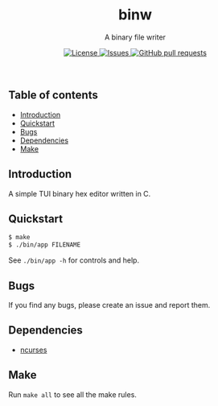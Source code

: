 <p align="center">
	<h1 align="center">binw</h2>
	<p align="center">A binary file writer</p>
</p>
<p align="center">
	<a href="./LICENSE">
		<img alt="License" src="https://img.shields.io/badge/license-GPL-blue?color=7aca00"/>
	</a>
	<a href="https://github.com/LordOfTrident/binw/issues">
		<img alt="Issues" src="https://img.shields.io/github/issues/LordOfTrident/binw?color=0088ff"/>
	</a>
	<a href="https://github.com/LordOfTrident/binw/pulls">
		<img alt="GitHub pull requests" src="https://img.shields.io/github/issues-pr/LordOfTrident/binw?color=0088ff"/>
	</a>
	<br><br><br>
</p>

## Table of contents
* [Introduction](#introduction)
* [Quickstart](#quickstart)
* [Bugs](#bugs)
* [Dependencies](#dependencies)
* [Make](#make)

## Introduction
A simple TUI binary hex editor written in C.

## Quickstart
```sh
$ make
$ ./bin/app FILENAME
```
See `./bin/app -h` for controls and help.

## Bugs
If you find any bugs, please create an issue and report them.

## Dependencies
- [ncurses](https://en.wikipedia.org/wiki/Ncurses)

## Make
Run `make all` to see all the make rules.
